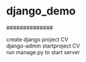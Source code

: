 # django_demo #
##############

create django project CV  
django-admin startproject CV  
run manage.py to start server  

